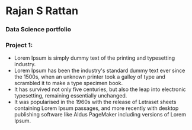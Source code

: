 # Rajan S Rattan
### Data Science portfolio

### Project 1:
- Lorem Ipsum is simply dummy text of the printing and typesetting industry.
- Lorem Ipsum has been the industry's standard dummy text ever since the 1500s, when an unknown printer took a galley of type and scrambled it to make a type specimen book.
- It has survived not only five centuries, but also the leap into electronic typesetting, remaining essentially unchanged. 
- It was popularised in the 1960s with the release of Letraset sheets containing Lorem Ipsum passages, and more recently with desktop publishing software like Aldus PageMaker including versions of Lorem Ipsum.
